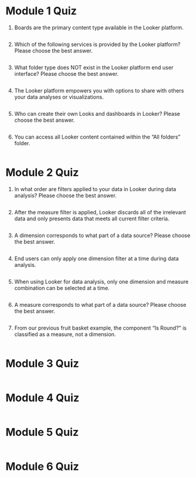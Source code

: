 # Module 1 Quiz

1. Boards are the primary content type available in the Looker platform. 
```bash

```

2. Which of the following services is provided by the Looker platform? Please choose the best answer.
```bash

```

3. What folder type does NOT exist in the Looker platform end user interface? Please choose the best answer.
```bash

```

4. The Looker platform empowers you with options to share with others your data analyses or visualizations.
```bash

```

5. Who can create their own Looks and dashboards in Looker? Please choose the best answer.
```bash

```

6. You can access all Looker content contained within the “All folders” folder.
```bash

```

# Module 2 Quiz

1. In what order are filters applied to your data in Looker during data analysis? Please choose the best answer.
```bash

```

2. After the measure filter is applied, Looker discards all of the irrelevant data and only presents data that meets all current filter criteria.
```bash

```

3. A dimension corresponds to what part of a data source? Please choose the best answer.
```bash

```

4. End users can only apply one dimension filter at a time during data analysis.
```bash

```

5. When using Looker for data analysis, only one dimension and measure combination can be selected at a time.
```bash

```

6. A measure corresponds to what part of a data source? Please choose the best answer.
```bash

```

7. From our previous fruit basket example, the component “Is Round?” is classified as a measure, not a dimension.
```bash

```

# Module 3 Quiz
```bash

```
# Module 4 Quiz
```bash

```
# Module 5 Quiz
```bash

```
# Module 6 Quiz
```bash

```